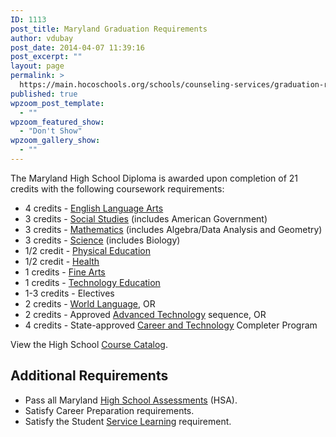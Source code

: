 ```yaml
---
ID: 1113
post_title: Maryland Graduation Requirements
author: vdubay
post_date: 2014-04-07 11:39:16
post_excerpt: ""
layout: page
permalink: >
  https://main.hocoschools.org/schools/counseling-services/graduation-requirements/
published: true
wpzoom_post_template:
  - ""
wpzoom_featured_show:
  - "Don't Show"
wpzoom_gallery_show:
  - ""
---
```

<p>The Maryland High School Diploma is awarded upon completion of 21 credits with the following coursework requirements:</p>

<ul>
  <li>4 credits - <a href="/academics/english-language-arts/">English Language Arts</a></li>
  <li>3 credits - <a href="/academics/secondary-social-studies/">Social Studies</a> (includes American Government)</li>
  <li>3 credits - <a href="/academics/mathematics/">Mathematics</a> (includes Algebra/Data Analysis and Geometry)</li>
  <li>3 credits - <a href="/academics/secondary-science/">Science</a> (includes Biology)</li>
  <li>1/2 credit - <a href="/academics/physical-education/">Physical Education</a></li>
  <li>1/2 credit - <a href="/academics/health-education/">Health</a></li>
  <li>1 credits - <a href="/academics/fine-arts/">Fine Arts</a></li>
  <li>1 credits - <a href="/academics/instructional-technology/">Technology Education</a></li>
  <li>1-3 credits - Electives</li>
  <li>2 credits - <a href="/academics/world-language-program/high-school/">World Language</a>, OR</li>
  <li>2 credits - Approved <a href="/academics/career-technology-education/">Advanced Technology</a> sequence, OR</li>
  <li>4 credits - State-approved <a href="/academics/career-technology-education/">Career and Technology</a> Completer Program</li>
</ul>

<p>View the High School <a href="/academics/approved-courses/">Course Catalog</a>.</p>

<h2>Additional Requirements</h2>
<ul>
  <li>Pass all Maryland <a href="/academics/hsa-information/">High School Assessments</a> (HSA).</li>
  <li>Satisfy Career Preparation requirements.</li>
  <li>Satisfy the Student <a href="/service-learning/">Service Learning</a> requirement.</li>
</ul>